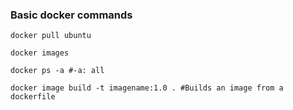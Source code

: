 ### Basic docker commands
```cli
docker pull ubuntu

docker images

docker ps -a #-a: all 

docker image build -t imagename:1.0 . #Builds an image from a dockerfile
```
